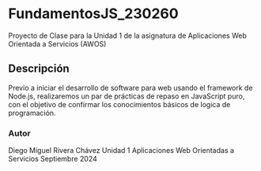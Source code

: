 # FundamentosJS_230260
Proyecto de Clase para la Unidad 1 de la asignatura de Aplicaciones Web Orientada a Servicios (AWOS)

## Descripción
Previo a iniciar el desarrollo de software para web usando el framework de Node.js, realizaremos un par de prácticas de repaso en JavaScript puro, con el objetivo de confirmar los conocimientos básicos de logica de programación.

### Autor
Diego Miguel Rivera Chávez
Unidad 1
Aplicaciones Web Orientadas a Servicios
Septiembre 2024